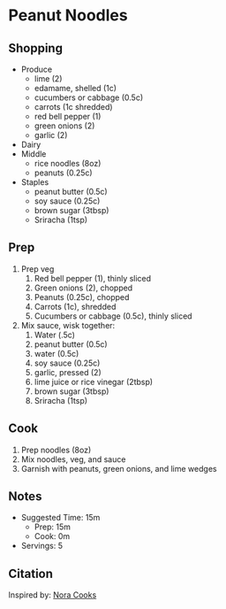 # Peanut Noodles

## Shopping

- Produce
    - lime (2)
    - edamame, shelled (1c)
    - cucumbers or cabbage (0.5c)
    - carrots (1c shredded)
    - red bell pepper (1)
    - green onions (2)
    - garlic (2)
- Dairy
- Middle
    - rice noodles (8oz)
    - peanuts (0.25c)
- Staples
    - peanut butter (0.5c)
    - soy sauce (0.25c)
    - brown sugar (3tbsp)
    - Sriracha (1tsp)

## Prep

1. Prep veg
    1. Red bell pepper (1), thinly sliced
    1. Green onions (2), chopped
    1. Peanuts (0.25c), chopped
    1. Carrots (1c), shredded
    1. Cucumbers or cabbage (0.5c), thinly sliced
1. Mix sauce, wisk together:
    1. Water (.5c)
    1. peanut butter (0.5c)
    1. water (0.5c)
    1. soy sauce (0.25c)
    1. garlic, pressed (2)
    1. lime juice or rice vinegar (2tbsp)
    1. brown sugar (3tbsp)
    1. Sriracha (1tsp)

## Cook

1. Prep noodles (8oz)
1. Mix noodles, veg, and sauce
1. Garnish with peanuts, green onions, and lime wedges

## Notes

- Suggested Time: 15m
    - Prep: 15m
    - Cook: 0m
- Servings: 5

## Citation

Inspired by: [Nora Cooks](https://www.noracooks.com/peanut-noodles/)
